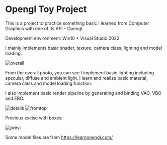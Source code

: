 # Opengl Toy Project

This is a project to practice something basic I learned from Computer Graphics with one of its API - Opengl. 

Development environment: Win10 + Visual Studio 2022

I mainly implements basic shader, texture, camera class, lighting and model loading. 

![overall](https://user-images.githubusercontent.com/24697586/152614537-0de05fc5-533f-4fb1-965d-254d6b701194.PNG)

From the overall photo, you can see I implement basic lighting including specular, diffuse and ambient light.
I learn and realize basic material, camera class and model loading function.

I also implement basic render pipeline by generating and binding VAO, VBO and EBO. 

![details](https://user-images.githubusercontent.com/24697586/152614534-e8b58511-62dd-42d1-82f4-7d97a5b9f16a.PNG)
![fromtop](https://user-images.githubusercontent.com/24697586/152614535-54814017-6793-4b34-9f1a-66ce34e095ec.PNG)


Previous excise with boxes:

![previ](https://user-images.githubusercontent.com/24697586/152616131-d91ed79a-25d7-45ac-9146-b7d9f92f9ada.PNG)

Some model files are from https://learnopengl.com/
